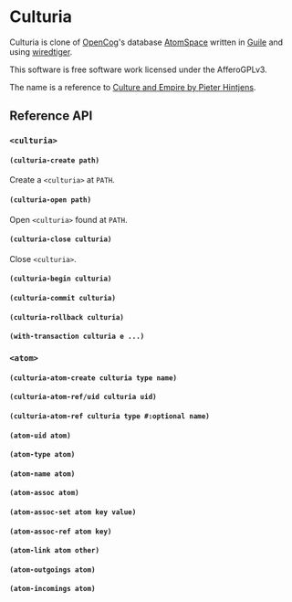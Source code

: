 # Culturia

Culturia is clone of [OpenCog](http://opencog.org/)'s database [AtomSpace]()
written in [Guile](https://www.gnu.org/software/guile/) and using
[wiredtiger](http://wiredtiger.com/).

This software is free software work licensed under the AfferoGPLv3.

The name is a reference to [Culture and Empire by Pieter Hintjens](http://cultureandempire.com).

## Reference API

### `<culturia>`

#### `(culturia-create path)`

Create a `<culturia>` at `PATH`.

#### `(culturia-open path)`

Open `<culturia>` found at `PATH`.

#### `(culturia-close culturia)`

Close `<culturia>`.

#### `(culturia-begin culturia)`

#### `(culturia-commit culturia)`

#### `(culturia-rollback culturia)`

#### `(with-transaction culturia e ...)`

### `<atom>`

#### `(culturia-atom-create culturia type name)`

#### `(culturia-atom-ref/uid culturia uid)`

#### `(culturia-atom-ref culturia type #:optional name)`

#### `(atom-uid atom)`

#### `(atom-type atom)`

#### `(atom-name atom)`

#### `(atom-assoc atom)`

#### `(atom-assoc-set atom key value)`

#### `(atom-assoc-ref atom key)`

#### `(atom-link atom other)`

#### `(atom-outgoings atom)`

#### `(atom-incomings atom)`

